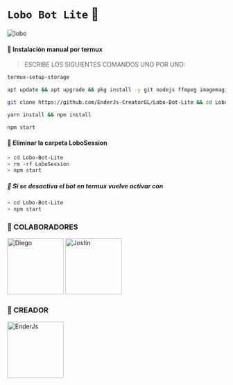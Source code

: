 # `Lobo Bot Lite` 🐺

![lobo](https://telegra.ph/file/b779934250bddcd1cf47a.jpg)

#### 🐺 Instalación manual por termux

> ESCRIBE LOS SIGUIENTES COMANDOS UNO POR UNO:

```bash
termux-setup-storage
```
```bash
apt update && apt upgrade && pkg install -y git nodejs ffmpeg imagemagick yarn
```
```bash
git clone https://github.com/EnderJs-CreatorGL/Lobo-Bot-Lite && cd Lobo-Bot-Lite
```
```bash
yarn install && npm install
```
```bash
npm start
```

#### 🐺 Eliminar la carpeta LoboSession

```bash
> cd Lobo-Bot-Lite
> rm -rf LoboSession
> npm start
```

##### 🐺 Si se desactiva el bot en termux vuelve activar con

```bash
> cd Lobo-Bot-Lite
> npm start
```

### 💠 COLABORADORES
<a
href="https://github.com/Dev-Diego"><img src="https://github.com/Dev-Diego" width="130" height="130" alt="Diego"/></a> <a
href="https://github.com/Jostin207"><img src="https://github.com/Jostin207" width="130" height="130" alt="Jostin"/></a>

### 💠 CREADOR
<a
href="https://github.com/EnderJs-CreatorGL"><img src="https://github.com/EnderJs-CreatorGL" width="130" height="130" alt="EnderJs"/></a>